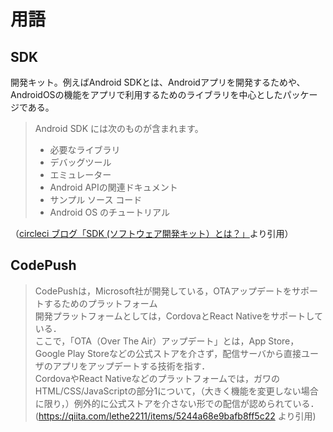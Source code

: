 # 用語
## SDK
開発キット。例えばAndroid SDKとは、Androidアプリを開発するためや、AndroidOSの機能をアプリで利用するためのライブラリを中心としたパッケージである。
>Android SDK には次のものが含まれます。
>- 必要なライブラリ
>- デバッグツール
>- エミュレーター
>- Android APIの関連ドキュメント
>- サンプル ソース コード
>- Android OS のチュートリアル

（[circleci ブログ「SDK (ソフトウェア開発キット）とは？」](https://circleci.com/ja/blog/what-is-sdk/)より引用）


## CodePush
> CodePushは，Microsoft社が開発している，OTAアップデートをサポートするためのプラットフォーム<br>
> 開発プラットフォームとしては，CordovaとReact Nativeをサポートしている．<br>
> ここで，「OTA（Over The Air）アップデート」とは，App Store，Google Play Storeなどの公式ストアを介さず，配信サーバから直接ユーザのアプリをアップデートする技術を指す．<br>
> CordovaやReact Nativeなどのプラットフォームでは，ガワのHTML/CSS/JavaScriptの部分1について，（大きく機能を変更しない場合に限り，）例外的に公式ストアを介さない形での配信が認められている．<br>
(https://qiita.com/lethe2211/items/5244a68e9bafb8ff5c22 より引用)
